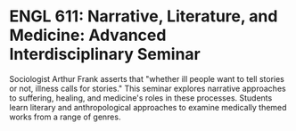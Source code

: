 # ENGL 611: Narrative, Literature, and Medicine: Advanced Interdisciplinary Seminar

Sociologist Arthur Frank asserts that "whether ill people want to tell stories or not, illness calls for stories." This seminar explores narrative approaches to suffering, healing, and medicine's roles in these processes. Students learn literary and anthropological approaches to examine medically themed works from a range of genres.